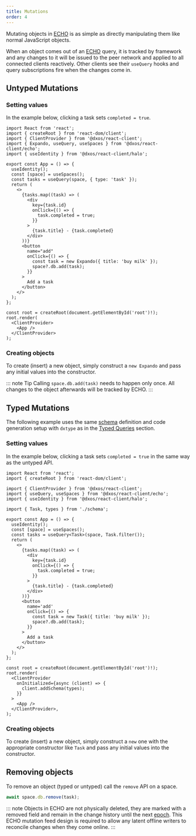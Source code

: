 ```yaml
---
title: Mutations
order: 4
---
```


Mutating objects in [ECHO](../echo.md) is as simple as directly manipulating them like normal JavaScript objects.

When an object comes out of an [ECHO](../echo.md) query, it is tracked by framework and any changes to it will be issued to the peer network and applied to all connected clients reactively. Other clients see their `useQuery` hooks and query subscriptions fire when the changes come in.

## Untyped Mutations

### Setting values

In the example below, clicking a task sets `completed = true`.

```tsx{17,26,27} file=./snippets/mutations.tsx#L5-
import React from 'react';
import { createRoot } from 'react-dom/client';
import { ClientProvider } from '@dxos/react-client';
import { Expando, useQuery, useSpaces } from '@dxos/react-client/echo';
import { useIdentity } from '@dxos/react-client/halo';

export const App = () => {
  useIdentity();
  const [space] = useSpaces();
  const tasks = useQuery(space, { type: 'task' });
  return (
    <>
      {tasks.map((task) => (
        <div
          key={task.id}
          onClick={() => {
            task.completed = true;
          }}
        >
          {task.title} - {task.completed}
        </div>
      ))}
      <button
        name="add"
        onClick={() => {
          const task = new Expando({ title: 'buy milk' });
          space?.db.add(task);
        }}
      >
        Add a task
      </button>
    </>
  );
};

const root = createRoot(document.getElementById('root')!);
root.render(
  <ClientProvider>
    <App />
  </ClientProvider>
);
```

### Creating objects

To create (insert) a new object, simply construct a `new Expando` and pass any initial values into the constructor.

::: note Tip
Calling `space.db.add(task)` needs to happen only once. All changes to the object afterwards will be tracked by ECHO.
:::

## Typed Mutations

The following example uses the same [schema](./queries.md#typed-queries) definition and code generation setup with `dxtype` as in the [Typed Queries](./queries.md#typed-queries) section.

### Setting values

In the example below, clicking a task sets `completed = true` in the same way as the untyped API.

```tsx{19,28} file=./snippets/mutations-typed.tsx#L5-
import React from 'react';
import { createRoot } from 'react-dom/client';

import { ClientProvider } from '@dxos/react-client';
import { useQuery, useSpaces } from '@dxos/react-client/echo';
import { useIdentity } from '@dxos/react-client/halo';

import { Task, types } from './schema';

export const App = () => {
  useIdentity();
  const [space] = useSpaces();
  const tasks = useQuery<Task>(space, Task.filter());
  return (
    <>
      {tasks.map((task) => (
        <div
          key={task.id}
          onClick={() => {
            task.completed = true;
          }}
        >
          {task.title} - {task.completed}
        </div>
      ))}
      <button
        name='add'
        onClick={() => {
          const task = new Task({ title: 'buy milk' });
          space?.db.add(task);
        }}
      >
        Add a task
      </button>
    </>
  );
};

const root = createRoot(document.getElementById('root')!);
root.render(
  <ClientProvider
    onInitialized={async (client) => {
      client.addSchema(types);
    }}
  >
    <App />
  </ClientProvider>,
);
```

### Creating objects

To create (insert) a new object, simply construct a `new` one with the appropriate constructor like `Task` and pass any initial values into the constructor.

## Removing objects

To remove an object (typed or untyped) call the `remove` API on a space.

```ts
await space.db.remove(task);
```

::: note
Objects in ECHO are not physically deleted, they are marked with a removed field and remain in the change history until the next [epoch](../glossary.md#epoch). This ECHO mutation feed design is required to allow any latent offline writers to reconcile changes when they come online.
:::
